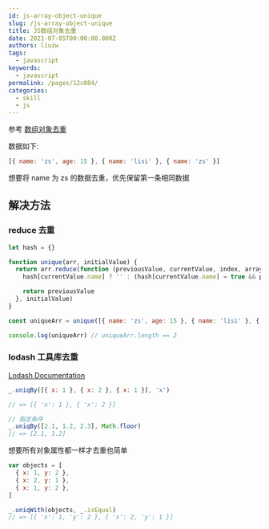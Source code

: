 ```yaml
---
id: js-array-object-unique
slug: /js-array-object-unique
title: JS数组对象去重
date: 2021-07-05T00:00:00.000Z
authors: liuzw
tags:
  - javascript
keywords:
  - javascript
permalink: /pages/12c084/
categories:
  - skill
  - js
---
```


<!-- truncate -->

参考 [数组对象去重](https://www.nodejs.red/#/javascript/base?id=数组去重的三种实现方式)

数据如下:

```js
[{ name: 'zs', age: 15 }, { name: 'lisi' }, { name: 'zs' }]
```

想要将 name 为 zs 的数据去重，优先保留第一条相同数据

## 解决方法

### reduce 去重

```js
let hash = {}

function unique(arr, initialValue) {
  return arr.reduce(function (previousValue, currentValue, index, array) {
    hash[currentValue.name] ? '' : (hash[currentValue.name] = true && previousValue.push(currentValue))

    return previousValue
  }, initialValue)
}

const uniqueArr = unique([{ name: 'zs', age: 15 }, { name: 'lisi' }, { name: 'zs' }], [])

console.log(uniqueArr) // uniqueArr.length == 2
```

### lodash 工具库去重

[Lodash Documentation](https://lodash.com/docs/4.17.15#uniqBy)

```js
_.uniqBy([{ x: 1 }, { x: 2 }, { x: 1 }], 'x')

// => [{ 'x': 1 }, { 'x': 2 }]

// 指定条件
_.uniqBy([2.1, 1.2, 2.3], Math.floor)
// => [2.1, 1.2]
```

想要所有对象属性都一样才去重也简单

```js
var objects = [
  { x: 1, y: 2 },
  { x: 2, y: 1 },
  { x: 1, y: 2 },
]

_.uniqWith(objects, _.isEqual)
// => [{ 'x': 1, 'y': 2 }, { 'x': 2, 'y': 1 }]
```
